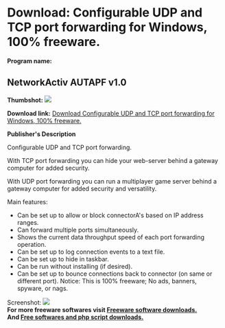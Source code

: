 # Download: Configurable UDP and TCP port forwarding for Windows, 100% freeware.

**Program name:**

## NetworkActiv AUTAPF v1.0

  
**Thumbshot:** ![](http://www.freewarefiles.com/screenshot/autapf_md.gif)   
  
**Download link:** [Download Configurable UDP and TCP port forwarding for Windows, 100% freeware.](http://freesoftwares.boysofts.com/NetworkActiv-AUTAPF-V_program_7398.html)  
  


**Publisher's Description**  
  


Configurable UDP and TCP port forwarding. 

With TCP port forwarding you can hide your web-server behind a gateway computer for added security. 

With UDP port forwarding you can run a multiplayer game server behind a gateway computer for added security and versatility. 

Main features: 

  * Can be set up to allow or block connectorA's based on IP address ranges. 
  * Can forward multiple ports simultaneously. 
  * Shows the current data throughput speed of each port forwarding operation. 
  * Can be set up to log connection events to a text file. 
  * Can be set up to hide in taskbar. 
  * Can be run without installing (if desired). 
  * Can be set up to bounce connections back to connector (on same or different port). 
Notice: This is 100% freeware; No ads, banners, spyware, or nags. 

  
  
Screenshot: ![](http://www.freewarefiles.com/screenshot/autapf.gif)   
**For more freeware softwares visit [Freeware software downloads.](http://freesoftwares.boysofts.com/)**   
**And [Free softwares and php script downloads.](http://www.boysofts.com/)**
